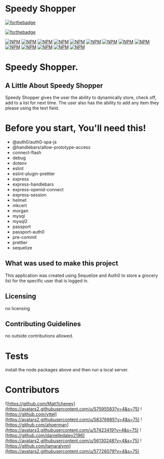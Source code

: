 # Speedy Shopper

[![forthebadge](https://forthebadge.com/images/badges/built-with-love.svg)](https://forthebadge.com)

  [![forthebadge](https://forthebadge.com/images/badges/made-with-javascript.svg)](https://forthebadge.com)

  [![NPM](https://nodei.co/npm/connect-flash.png?mini=true)](https://nodei.co/npm/connect-flash/)
  [![NPM](https://nodei.co/npm/debug.png?mini=true)](https://nodei.co/npm/debug/)
  [![NPM](https://nodei.co/npm/dotenv.png?mini=true)](https://nodei.co/npm/dotenv/)
  [![NPM](https://nodei.co/npm/express.png?mini=true)](https://nodei.co/npm/express/)
  [![NPM](https://nodei.co/npm/express-handlebars.png?mini=true)](https://nodei.co/npm/express-handlebars/)
  [![NPM](https://nodei.co/npm/express-openid-connect.png?mini=true)](https://nodei.co/npm/express-openid-connect/)
  [![NPM](https://nodei.co/npm/express-session.png?mini=true)](https://nodei.co/npm/express-session/)
  [![NPM](https://nodei.co/npm/helmet.png?mini=true)](https://nodei.co/npm/helmet/)
  [![NPM](https://nodei.co/npm/morgan.png?mini=true)](https://nodei.co/npm/morgan/)
  [![NPM](https://nodei.co/npm/mysql.png?mini=true)](https://nodei.co/npm/mysql/)
  [![NPM](https://nodei.co/npm/mysql2.png?mini=true)](https://nodei.co/npm/mysql2/)
  [![NPM](https://nodei.co/npm/passport.png?mini=true)](https://nodei.co/npm/passport/)
  [![NPM](https://nodei.co/npm/passport-auth0.png?mini=true)](https://nodei.co/npm/passport-auth0/)
  [![NPM](https://nodei.co/npm/sequelize.png?mini=true)](https://nodei.co/npm/sequelize/)
  
  
# Speedy Shopper.

## A Little About Speedy Shopper
Speedy Shopper gives the user the ability to dynamically store, check off, add to a list for next time. The user also has the ability to add any item they please using the text field.
  
# Before you start, You'll need this!
- @auth0/auth0-spa-js
- @handlebars/allow-prototype-access
- connect-flash
- debug
- dotenv
- eslint
- eslint-plugin-prettier
- express
- express-handlebars
- express-openid-connect
- express-session
- helmet
- mkcert
- morgan
- mysql
- mysql2
- passport
- passport-auth0
- pre-commit
- prettier
- sequelize
  
## What was used to make this project

This application was created using Sequelize and Auth0 to store a grocery list for the specific user that is logged in.
  
  
## Licensing
no licensing
  
## Contributing Guidelines
no outside contributions allowed.
  
# Tests
install the node packages above and then run a local server.
  
# Contributors
![https://github.com/Matt1cheney](https://avatars2.githubusercontent.com/u/57595583?v=4&s=75)
![https://github.com/yttel](https://avatars2.githubusercontent.com/u/58376985?v=4&s=75)
![https://github.com/ahoerman](https://avatars3.githubusercontent.com/u/57423419?v=4&s=75)
![https://github.com/danielledaley2196](https://avatars2.githubusercontent.com/u/56130248?v=4&s=75)
![https://github.com/tamaralynn](https://avatars2.githubusercontent.com/u/57726079?v=4&s=75)
  